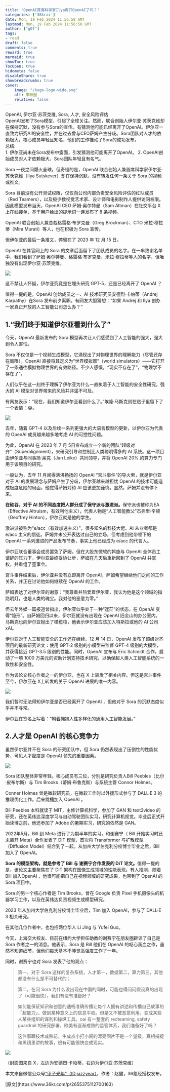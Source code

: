 ```yaml
---
title: 'OpenAI首席科学家Ilya离开OpenAI了吗？'
categories: ['36krai']
date: Mon, 19 Feb 2024 11:56:58 GMT
lastmod: Mon, 19 Feb 2024 11:56:58 GMT
author: ["g0f"]
tags:
- read
draft: false 
comments: true
reward: true 
mermaid: true 
showToc: true 
TocOpen: true 
hidemeta: false 
disableShare: true 
showbreadcrumbs: true 
cover:
    image: "/hugo-logo-wide.svg"
    alt: 果粉圈
    relative: false
---
```


<div>

<div> OpenAI, 伊尔亚·苏茨克维, Sora, 人才, 安全风险评估 <br/> 
OpenAI发布了Sora模型，引起了全球关注。然而，联合创始人伊尔亚·苏茨克维却在保持沉默，没有参与Sora的宣传。有猜测他可能已经离开了OpenAI。伊尔亚一直致力研究AI的安全性，并在过去曾与CEO萨姆产生分歧。Sora团队对人才的依赖极大，核心成员年轻且知名，他们的工作推动了Sora的成功发布。<br/> 
总结:<br/>
1. 伊尔亚尚未在Sora发布中露面，引发猜测他可能离开了OpenAI。
2. OpenAI创始成员对人才依赖极大，Sora团队年轻且有名气。 <div>
<p>Sora 一夜之间爆火全球。但奇怪的是，OpenAI 联合创始人兼首席科学家伊尔亚·苏茨克维（Ilya Sutskever）却在保持沉默，没有转发任何一条关于 Sora 的视频或推文。</p><p>Sora 目前没有公开测试权限，仅仅向公司内部负责安全风险评估的红队成员（Red Teamers），以及极少数视觉艺术家、设计师和电影制作人提供访问权限。因此模型发布当天，OpenAI CEO 萨姆·奥尔特曼（Sam Altman）在社交平台 X 上在线接单，基于用户给出的提示词一连发布了 8 条视频。</p><p>OpenAI 联合创始人兼总裁格雷格·布罗克曼（Greg Brockman）、CTO 米拉·穆拉蒂（Mira Murati）等人，也在积极为 Sora 宣传。</p><p>但伊尔亚的最后一条推文，停留在了 2023 年 12 月 15 日。</p><p>OpenAI 在其官网上的 Sora 的文章后面留下了团队成员的名字。在一串致谢名单中，我们看到了萨姆·奥尔特曼、格雷格·布罗克曼、米拉·穆拉蒂等人的名字，但唯独没有出现伊尔亚·苏茨克维。</p><p class="image-wrapper"><img src="https://img.36krcdn.com/hsossms/20240219/v2_7df7304088c64550bcab29156d143b95@5091053_oswg29238oswg716oswg179_img_000?x-oss-process=image/format,jpg/interlace,1/format,jpg/interlace,1/format,jpg/interlace,1"/></p><p>这不禁让人怀疑，伊尔亚究竟是在埋头研究 GPT-5，还是已经离开了 OpenAI ？</p><p>值得一提的是，OpenAI 创始成员之一、AI 技术研究员安德烈·卡帕蒂（Andrej Karpathy）在Sora 发布前夕离职。有网友大胆猜想：“如果 Andrej 和 Ilya 创办一家真正开放的人工智能公司怎么办？”</p><h2><strong>1.“我们终于知道伊尔亚看到什么了”</strong></h2><p>今天，OpenAI 最新发布的 Sora 模型再次让人们感受到了人工智能的强大，强大到令人害怕。</p><p>Sora 不仅仅是一个视频生成模型，它涌现出了对物理世界的理解能力（尽管还存在局限），OpenAI 直接将其定义为“世界模拟器”（world simulators）——它打开了一条通往模拟物理世界的有效路径。不少人感慨，“现实不存在了”，“物理学不存在了”。</p><p>人们似乎在这一刻终于理解了伊尔亚为什么一直执着于人工智能的安全性研究。强大的 AI 模型对世界带来的风险并非遥不可及。</p><p>有网友表示：“现在，我们知道伊尔亚看到什么了。”埃隆·马斯克则在贴子里留下了一个表情：😂。</p><p class="image-wrapper"><img src="https://img.36krcdn.com/hsossms/20240219/v2_2e59c588583c4bab9090350c5b5a8076@5091053_oswg158227oswg1080oswg1739_img_000?x-oss-process=image/format,jpg/interlace,1/format,jpg/interlace,1/format,jpg/interlace,1"/></p><p>去年，随着 GPT-4 以及后续一系列更强大的大语言模型的更新，以伊尔亚为代表的 OpenAI 成员越来越多地考虑 AI 的可控性问题。</p><p>为此，OpenAI 在 2023 年 7 月 5日宣布成立一个新的团队“超级对齐”（Superalignment），来研究引导和控制比人类聪明得多的 AI 系统。这一项目由伊尔亚与同事简·莱克（Jan Leike）共同领导，并将 OpenAI 20% 的算力专门用于该项目的研究。</p><p>一般认为，去年 11 月闹得沸沸扬扬的 OpenAI “宫斗事件”的导火索，就是伊尔亚对于 AI 的发展理念与萨姆产生了分歧，伊尔亚越来越担忧 OpenAI 的技术可能造成极度危险的局面，他觉得萨姆对待 AI 应该更加谨慎。显然，萨姆并没有停下来。</p><p><strong>在硅谷，对于 AI 的不同态度把人群分成了保守派与激进派。</strong>保守派也被称为EA（Effective Altruism，有效利他主义），代表人物是“人工智能教父”杰弗里·辛顿（Geoffrey Hinton），伊尔亚就是他的学生。</p><p>激进派被称为“e/acc（有效加速主义）”，很多知名的科技大佬、AI 从业者都是 e/acc 主义的信徒。萨姆并未公开表达过自己的立场，但考虑到他带领下的 OpenAI 一系列激进的产品发布节奏，事实上他已经成为 e/acc 的代言人。</p><p>伊尔亚联合董事会成员罢免了萨姆。但在大股东微软的斡旋与 OpenAI 全体员工请辞的压力下，伊尔亚最终妥协让步，萨姆在几天后重新回到了 OpenAI 并掌权，并重组了董事会。</p><p>宫斗事件结束后，伊尔亚并没有立即离开 OpenAI，萨姆希望继续他们之间的工作关系，并正在讨论他如何继续在 OpenAI 的工作。</p><p>萨姆表达了对伊尔亚的谢意：“我尊重并热爱着伊尔亚，我认为他是这个领域的指路明灯，也是人类的瑰宝。我对他的恶意为零。”</p><p>但去年外媒一篇报道曾指出，伊尔亚似乎处于一种“迷茫”的状态，在 OpenAI 变得“隐形”。自萨姆回归以来，伊尔亚就没有出现在 OpenAI 旧金山的办公室内。 马斯克也向伊尔亚抛出了橄榄枝，他表示伊尔亚应该加入特斯拉或他的 AI 公司 xAI。</p><p>伊尔亚对于人工智能安全的工作还在继续。12 月 14 日，OpenAI 发布了超级对齐项目的最新研究论文：使用 GPT-2 级别的小模型来监督 GPT-4 级别的大模型，并获得接近 GPT-3.5 级别的性能。同时，OpenAI 宣布与 Eric Schmidt 合作，启动了一项 1000 万美元的资助计划支持技术研究，以确保超人类人工智能系统的一致性和安全性。</p><p>作为该论文核心作者之一的伊尔亚，也在 X 上转发了相关内容。但这是宫斗事件至今，伊尔亚在 X上转发的关于 OpenAI 进展的唯一内容。</p><p class="image-wrapper"><img src="https://img.36krcdn.com/hsossms/20240219/v2_214a92b6d1814cb3ada5df3b0d2a786e@5091053_oswg209004oswg1080oswg1850_img_000?x-oss-process=image/format,jpg/interlace,1/format,jpg/interlace,1/format,jpg/interlace,1"/></p><p>我们暂时无法得知伊尔亚是否已经离开了 OpenAI ，但他对于 Sora 的沉默态度似乎并不寻常。</p><p>伊尔亚在签名上写着：“朝着拥抱人性多样化的通用人工智能发展。”</p><h2><strong>2.人才是 OpenAI 的核心竞争力</strong></h2><p>虽然伊尔亚并不在 Sora 的研究团队中，但 Sora 仍然表现出了压倒性的性能优势，可见人才密度是 OpenAI 领先的重要因素。</p><p class="image-wrapper"><img src="https://img.36krcdn.com/hsossms/20240219/v2_27c09461205b46f6bb77f50f2d00b5ea@5091053_oswg21293oswg399oswg733_img_000?x-oss-process=image/format,jpg/interlace,1/format,jpg/interlace,1/format,jpg/interlace,1"/></p><p>Sora 团队整体非常年轻。核心成员有三位，分别是研究负责人Bill Peebles（比尔·皮布尔斯）与 Tim Brooks（蒂姆·布鲁克斯）与系统主管 Connor Holmes。</p><p>Conner Holmes 曾是微软研究员，在微软工作时以外援形式参与了 DALL·E 3 的推理优化工作，后来跳槽加入 OpenAI 。</p><p>Bill Peebles 本科就读于 MIT，主修计算机科学，参加了 GAN 和 text2video 的研究，还在英伟达深度学习与自动驾驶团队实习，研究计算机视觉。毕业后正式开始读博之前，他还参加了 Adobe 的暑期实习，研究的依然是 GAN。</p><p>2022年5月，Bill 到 Meta 进行了为期半年的实习，和谢赛宁（ Bill 开始实习时还未离开 Meta）合作发表了 DiT 模型，首次将 Transformer 与扩散模型（Diffusion Model）结合到了一起。从加州大学伯克利分校博士毕业之后，Bill 加入了 OpenAI。</p><p><strong>Sora 的模型架构，就是参考了 Bill 与 谢赛宁合作发表的 DiT 论文。</strong>值得一提的是，该论文主要聚焦在了 DiT 架构在图像生成领域的性能表现。有人推测，随着 Bill 加入OpenAI ，他很可能把自己在视频领域的研究成果，也带到了 OpenAI 的 Sora 项目中。</p><p>Sora 的另一个核心作者是 Tim Brooks，曾在 Google 负责 Pixel 手机摄像头的机器学习工作，以及在英伟达负责视频生成模型研究。</p><p>2023 年从加州大学伯克利分校博士毕业后，Tim 加入 OpenAI，参与了 DALL·E 3 相关研究。</p><p>在其他几位作者中，也包括两位华人 Li Jing 与 Yufei Guo。</p><p>今天，上海交大校友、目前在纽约大学担任助教的谢赛宁在朋友圈辟谣了自己是 Sora 作者之一的消息。他表示，Sora 是 Bill 他们在 OpenAI 的呕心沥血之作，虽然不知道细节，但他们每天基本不睡觉高强度工作了一年。</p><p>同时，谢赛宁也对 Sora 发表了他的观点：</p><blockquote><p>第一，对于 Sora 这样的复杂系统，人才第一，数据第二，算力第三，其他都没有什么是不可替代的；</p><p>第二，在问 Sora 为什么没出现在中国的同时，可能也得问问假设真的出现了（可能很快），我们有没有准备好？</p><p>如何能保证知识和创意的通畅准确传播让每个人拥有讲述和传播自己故事的「超能力」，做到某种意义上的信息平权。但是又不被恶意利用，变成某些人某些组织的谋利和操纵工具。oai 有一整套的 redteaming, safety guardrail 的研究部署，欧美有逐渐成熟的监管体系，我们准备好了吗？</p><p>这件事跟技术成熟前，生成点小打小闹的漂亮图片不是一个量级，真相捕捉和黑镜里讲的故事，很有可能很快变成现实。</p></blockquote><p class="image-wrapper"><img src="https://img.36krcdn.com/hsossms/20240219/v2_d89d65390f1c437884f01e584996a546@5091053_oswg423734oswg1080oswg3257_img_000?x-oss-process=image/format,jpg/interlace,1/format,jpg/interlace,1/format,jpg/interlace,1"/></p><p>（封面图来自 X，左边为安德烈·卡帕蒂，右边为伊尔亚·苏茨克维）</p><p>本文来自微信公众号<a href="https://mp.weixin.qq.com/s/bp0quxW_930MkUoivOfiKQ" rel="noopener noreferrer nofollow" target="_blank">“甲子光年”（ID:jazzyear）</a>，作者：赵健，36氪经授权发布。</p>
</div></div>
</div>

<div>
[原文](https://www.36kr.com/p/2655375112700163)
</div>

